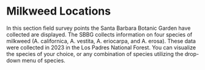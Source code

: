 # <i class="fa-solid fa-location-dot"></i>  Milkweed Locations 


In this section field survey points the Santa Barbara Botanic Garden have collected are displayed. The SBBG collects information on four species of milkweed (A. californica, A. vestita, A. eriocarpa, and A. erosa). These data were collected in 2023 in the Los Padres National Forest. You can visualize the species of your choice, or any combination of species utilizing the drop-down menu of species. 